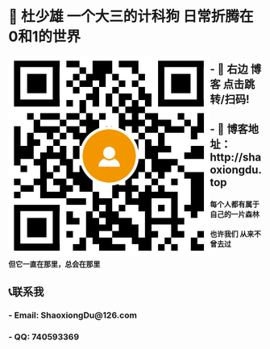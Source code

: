 <h1>👋  杜少雄 一个大三的计科狗  日常折腾在0和1的世界</h1>

<a target="_blank" href="http://shaoxiongdu.top"><img align="left" alt="我的技术博客" title="我的技术博客" src="https://github.com/ShaoxiongDu/ShaoxiongDu/blob/main/blogQR.png" /> </a>



<h2> - 💖 右边 博客 点击跳转/扫码! </h2>

<h2> - 💬 博客地址：http://shaoxiongdu.top </h2>

<h4> 每个人都有属于自己的一片森林 </h4>

<h4>也许我们 从来不曾去过</h4>

<h4> 但它一直在那里，总会在那里</h4>

<h2> 📞联系我 </h2>

<h3> - Email: ShaoxiongDu@126.com </h3>
<h3> - QQ: 740593369 </h3>
